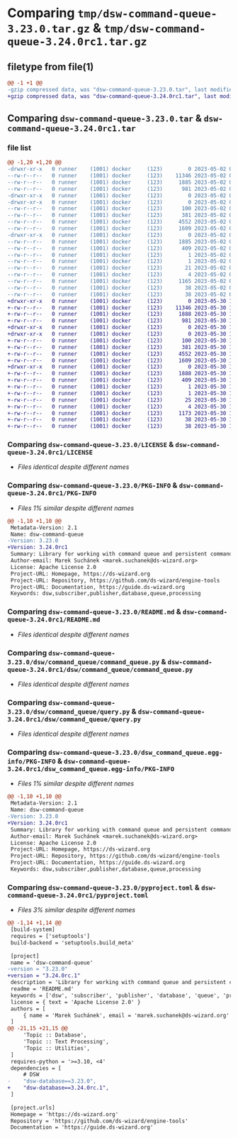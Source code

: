 # Comparing `tmp/dsw-command-queue-3.23.0.tar.gz` & `tmp/dsw-command-queue-3.24.0rc1.tar.gz`

## filetype from file(1)

```diff
@@ -1 +1 @@
-gzip compressed data, was "dsw-command-queue-3.23.0.tar", last modified: Tue May  2 09:24:21 2023, max compression
+gzip compressed data, was "dsw-command-queue-3.24.0rc1.tar", last modified: Tue May 30 11:45:32 2023, max compression
```

## Comparing `dsw-command-queue-3.23.0.tar` & `dsw-command-queue-3.24.0rc1.tar`

### file list

```diff
@@ -1,20 +1,20 @@
-drwxr-xr-x   0 runner    (1001) docker     (123)        0 2023-05-02 09:24:21.879969 dsw-command-queue-3.23.0/
--rw-r--r--   0 runner    (1001) docker     (123)    11346 2023-05-02 09:24:14.000000 dsw-command-queue-3.23.0/LICENSE
--rw-r--r--   0 runner    (1001) docker     (123)     1885 2023-05-02 09:24:21.879969 dsw-command-queue-3.23.0/PKG-INFO
--rw-r--r--   0 runner    (1001) docker     (123)      981 2023-05-02 09:24:14.000000 dsw-command-queue-3.23.0/README.md
-drwxr-xr-x   0 runner    (1001) docker     (123)        0 2023-05-02 09:24:21.875969 dsw-command-queue-3.23.0/dsw/
-drwxr-xr-x   0 runner    (1001) docker     (123)        0 2023-05-02 09:24:21.875969 dsw-command-queue-3.23.0/dsw/command_queue/
--rw-r--r--   0 runner    (1001) docker     (123)      100 2023-05-02 09:24:14.000000 dsw-command-queue-3.23.0/dsw/command_queue/__init__.py
--rw-r--r--   0 runner    (1001) docker     (123)      381 2023-05-02 09:24:21.000000 dsw-command-queue-3.23.0/dsw/command_queue/build_info.py
--rw-r--r--   0 runner    (1001) docker     (123)     4552 2023-05-02 09:24:14.000000 dsw-command-queue-3.23.0/dsw/command_queue/command_queue.py
--rw-r--r--   0 runner    (1001) docker     (123)     1609 2023-05-02 09:24:14.000000 dsw-command-queue-3.23.0/dsw/command_queue/query.py
-drwxr-xr-x   0 runner    (1001) docker     (123)        0 2023-05-02 09:24:21.879969 dsw-command-queue-3.23.0/dsw_command_queue.egg-info/
--rw-r--r--   0 runner    (1001) docker     (123)     1885 2023-05-02 09:24:21.000000 dsw-command-queue-3.23.0/dsw_command_queue.egg-info/PKG-INFO
--rw-r--r--   0 runner    (1001) docker     (123)      409 2023-05-02 09:24:21.000000 dsw-command-queue-3.23.0/dsw_command_queue.egg-info/SOURCES.txt
--rw-r--r--   0 runner    (1001) docker     (123)        1 2023-05-02 09:24:21.000000 dsw-command-queue-3.23.0/dsw_command_queue.egg-info/dependency_links.txt
--rw-r--r--   0 runner    (1001) docker     (123)        1 2023-05-02 09:24:21.000000 dsw-command-queue-3.23.0/dsw_command_queue.egg-info/not-zip-safe
--rw-r--r--   0 runner    (1001) docker     (123)       21 2023-05-02 09:24:21.000000 dsw-command-queue-3.23.0/dsw_command_queue.egg-info/requires.txt
--rw-r--r--   0 runner    (1001) docker     (123)        4 2023-05-02 09:24:21.000000 dsw-command-queue-3.23.0/dsw_command_queue.egg-info/top_level.txt
--rw-r--r--   0 runner    (1001) docker     (123)     1165 2023-05-02 09:24:14.000000 dsw-command-queue-3.23.0/pyproject.toml
--rw-r--r--   0 runner    (1001) docker     (123)       38 2023-05-02 09:24:21.879969 dsw-command-queue-3.23.0/setup.cfg
--rw-r--r--   0 runner    (1001) docker     (123)       38 2023-05-02 09:24:14.000000 dsw-command-queue-3.23.0/setup.py
+drwxr-xr-x   0 runner    (1001) docker     (123)        0 2023-05-30 11:45:32.503225 dsw-command-queue-3.24.0rc1/
+-rw-r--r--   0 runner    (1001) docker     (123)    11346 2023-05-30 11:45:26.000000 dsw-command-queue-3.24.0rc1/LICENSE
+-rw-r--r--   0 runner    (1001) docker     (123)     1888 2023-05-30 11:45:32.499225 dsw-command-queue-3.24.0rc1/PKG-INFO
+-rw-r--r--   0 runner    (1001) docker     (123)      981 2023-05-30 11:45:26.000000 dsw-command-queue-3.24.0rc1/README.md
+drwxr-xr-x   0 runner    (1001) docker     (123)        0 2023-05-30 11:45:32.499225 dsw-command-queue-3.24.0rc1/dsw/
+drwxr-xr-x   0 runner    (1001) docker     (123)        0 2023-05-30 11:45:32.499225 dsw-command-queue-3.24.0rc1/dsw/command_queue/
+-rw-r--r--   0 runner    (1001) docker     (123)      100 2023-05-30 11:45:26.000000 dsw-command-queue-3.24.0rc1/dsw/command_queue/__init__.py
+-rw-r--r--   0 runner    (1001) docker     (123)      381 2023-05-30 11:45:32.000000 dsw-command-queue-3.24.0rc1/dsw/command_queue/build_info.py
+-rw-r--r--   0 runner    (1001) docker     (123)     4552 2023-05-30 11:45:26.000000 dsw-command-queue-3.24.0rc1/dsw/command_queue/command_queue.py
+-rw-r--r--   0 runner    (1001) docker     (123)     1609 2023-05-30 11:45:26.000000 dsw-command-queue-3.24.0rc1/dsw/command_queue/query.py
+drwxr-xr-x   0 runner    (1001) docker     (123)        0 2023-05-30 11:45:32.499225 dsw-command-queue-3.24.0rc1/dsw_command_queue.egg-info/
+-rw-r--r--   0 runner    (1001) docker     (123)     1888 2023-05-30 11:45:32.000000 dsw-command-queue-3.24.0rc1/dsw_command_queue.egg-info/PKG-INFO
+-rw-r--r--   0 runner    (1001) docker     (123)      409 2023-05-30 11:45:32.000000 dsw-command-queue-3.24.0rc1/dsw_command_queue.egg-info/SOURCES.txt
+-rw-r--r--   0 runner    (1001) docker     (123)        1 2023-05-30 11:45:32.000000 dsw-command-queue-3.24.0rc1/dsw_command_queue.egg-info/dependency_links.txt
+-rw-r--r--   0 runner    (1001) docker     (123)        1 2023-05-30 11:45:32.000000 dsw-command-queue-3.24.0rc1/dsw_command_queue.egg-info/not-zip-safe
+-rw-r--r--   0 runner    (1001) docker     (123)       25 2023-05-30 11:45:32.000000 dsw-command-queue-3.24.0rc1/dsw_command_queue.egg-info/requires.txt
+-rw-r--r--   0 runner    (1001) docker     (123)        4 2023-05-30 11:45:32.000000 dsw-command-queue-3.24.0rc1/dsw_command_queue.egg-info/top_level.txt
+-rw-r--r--   0 runner    (1001) docker     (123)     1173 2023-05-30 11:45:26.000000 dsw-command-queue-3.24.0rc1/pyproject.toml
+-rw-r--r--   0 runner    (1001) docker     (123)       38 2023-05-30 11:45:32.503225 dsw-command-queue-3.24.0rc1/setup.cfg
+-rw-r--r--   0 runner    (1001) docker     (123)       38 2023-05-30 11:45:26.000000 dsw-command-queue-3.24.0rc1/setup.py
```

### Comparing `dsw-command-queue-3.23.0/LICENSE` & `dsw-command-queue-3.24.0rc1/LICENSE`

 * *Files identical despite different names*

### Comparing `dsw-command-queue-3.23.0/PKG-INFO` & `dsw-command-queue-3.24.0rc1/PKG-INFO`

 * *Files 1% similar despite different names*

```diff
@@ -1,10 +1,10 @@
 Metadata-Version: 2.1
 Name: dsw-command-queue
-Version: 3.23.0
+Version: 3.24.0rc1
 Summary: Library for working with command queue and persistent commands
 Author-email: Marek Suchánek <marek.suchanek@ds-wizard.org>
 License: Apache License 2.0
 Project-URL: Homepage, https://ds-wizard.org
 Project-URL: Repository, https://github.com/ds-wizard/engine-tools
 Project-URL: Documentation, https://guide.ds-wizard.org
 Keywords: dsw,subscriber,publisher,database,queue,processing
```

### Comparing `dsw-command-queue-3.23.0/README.md` & `dsw-command-queue-3.24.0rc1/README.md`

 * *Files identical despite different names*

### Comparing `dsw-command-queue-3.23.0/dsw/command_queue/command_queue.py` & `dsw-command-queue-3.24.0rc1/dsw/command_queue/command_queue.py`

 * *Files identical despite different names*

### Comparing `dsw-command-queue-3.23.0/dsw/command_queue/query.py` & `dsw-command-queue-3.24.0rc1/dsw/command_queue/query.py`

 * *Files identical despite different names*

### Comparing `dsw-command-queue-3.23.0/dsw_command_queue.egg-info/PKG-INFO` & `dsw-command-queue-3.24.0rc1/dsw_command_queue.egg-info/PKG-INFO`

 * *Files 1% similar despite different names*

```diff
@@ -1,10 +1,10 @@
 Metadata-Version: 2.1
 Name: dsw-command-queue
-Version: 3.23.0
+Version: 3.24.0rc1
 Summary: Library for working with command queue and persistent commands
 Author-email: Marek Suchánek <marek.suchanek@ds-wizard.org>
 License: Apache License 2.0
 Project-URL: Homepage, https://ds-wizard.org
 Project-URL: Repository, https://github.com/ds-wizard/engine-tools
 Project-URL: Documentation, https://guide.ds-wizard.org
 Keywords: dsw,subscriber,publisher,database,queue,processing
```

### Comparing `dsw-command-queue-3.23.0/pyproject.toml` & `dsw-command-queue-3.24.0rc1/pyproject.toml`

 * *Files 3% similar despite different names*

```diff
@@ -1,14 +1,14 @@
 [build-system]
 requires = ['setuptools']
 build-backend = 'setuptools.build_meta'
 
 [project]
 name = 'dsw-command-queue'
-version = "3.23.0"
+version = "3.24.0rc.1"
 description = 'Library for working with command queue and persistent commands'
 readme = 'README.md'
 keywords = ['dsw', 'subscriber', 'publisher', 'database', 'queue', 'processing']
 license = { text = 'Apache License 2.0' }
 authors = [
     { name = 'Marek Suchánek', email = 'marek.suchanek@ds-wizard.org' }
 ]
@@ -21,15 +21,15 @@
     'Topic :: Database',
     'Topic :: Text Processing',
     'Topic :: Utilities',
 ]
 requires-python = '>=3.10, <4'
 dependencies = [
     # DSW
-    "dsw-database==3.23.0",
+    "dsw-database==3.24.0rc.1",
 ]
 
 [project.urls]
 Homepage = 'https://ds-wizard.org'
 Repository = 'https://github.com/ds-wizard/engine-tools'
 Documentation = 'https://guide.ds-wizard.org'
```

